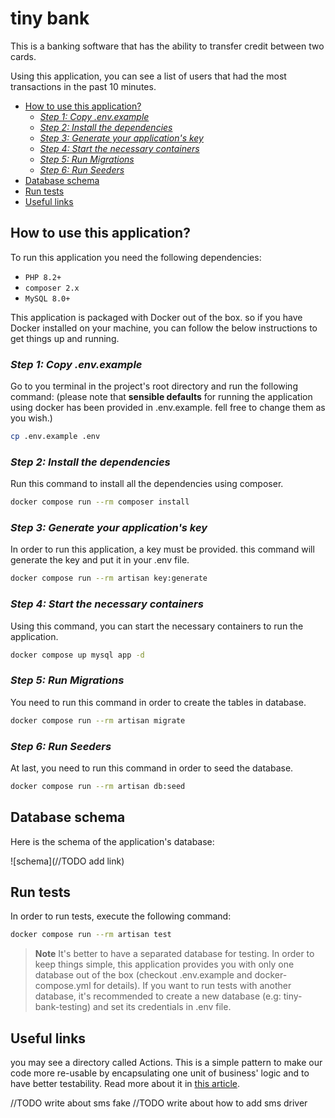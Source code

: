 # tiny bank
This is a banking software that has the ability to transfer credit between two cards.

Using this application, you can see a list of users that had the most transactions in the past 10 minutes.

<!-- TOC -->
* [How to use this application?](#how-to-use-this-application)
  * [*Step 1: Copy .env.example*](#step-1-copy-envexample)
  * [*Step 2: Install the dependencies*](#step-2-install-the-dependencies)
  * [*Step 3: Generate your application's key*](#step-3-generate-your-applications-key)
  * [*Step 4: Start the necessary containers*](#step-4-start-the-necessary-containers)
  * [*Step 5: Run Migrations*](#step-5-run-migrations)
  * [*Step 6: Run Seeders*](#step-6-run-seeders)
* [Database schema](#database-schema)
* [Run tests](#run-tests)
* [Useful links](#useful-links)
<!-- TOC -->

## How to use this application?
To run this application you need the following dependencies:

- `PHP 8.2+`
- `composer 2.x`
- `MySQL 8.0+`

This application is packaged with Docker out of the box. so if you have Docker installed on your machine, you can follow the below instructions to get things up and running.
### *Step 1: Copy .env.example*

Go to you terminal in the project's root directory and run the following command: (please note that **sensible defaults** for running the application using docker has been provided in .env.example. fell free to change them as you wish.)

``` bash
cp .env.example .env
```

### *Step 2: Install the dependencies*

Run this command to install all the dependencies using composer.

``` bash
docker compose run --rm composer install
```

### *Step 3: Generate your application's key*

In order to run this application, a key must be provided. this command will generate the key and put it in your .env file.

``` bash
docker compose run --rm artisan key:generate
```

### *Step 4: Start the necessary containers*

Using this command, you can start the necessary containers to run the application.

``` bash
docker compose up mysql app -d
```

### *Step 5: Run Migrations*

You need to run this command in order to create the tables in database.

``` bash
docker compose run --rm artisan migrate
```

### *Step 6: Run Seeders*

At last, you need to run this command in order to seed the database.

``` bash
docker compose run --rm artisan db:seed
```

## Database schema
Here is the schema of the application's database:

![schema](//TODO add link)

## Run tests

In order to run tests, execute the following command:

``` bash
docker compose run --rm artisan test
```

> **Note**
> It's better to have a separated database for testing.
> In order to keep things simple, this application provides you with only one database out of the box (checkout .env.example and docker-compose.yml for details).
> If you want to run tests with another database, it's recommended to create a new database (e.g: tiny-bank-testing) and set its credentials in .env file.

## Useful links

you may see a directory called Actions. This is a simple pattern to make our code more re-usable by encapsulating one unit of business' logic and to have better testability. Read more about it in [this article](https://freek.dev/1371-refactoring-to-actions).

//TODO write about sms fake
//TODO write about how to add sms driver
